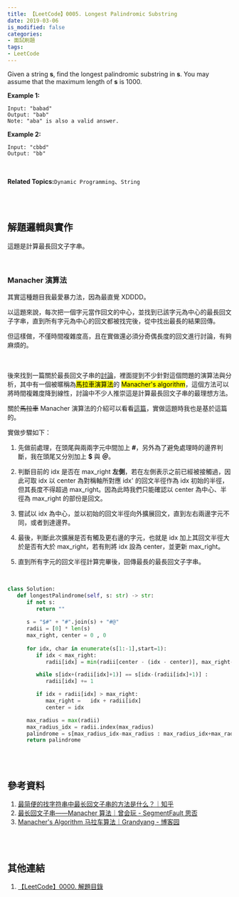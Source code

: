 ```yaml
---
title: 【LeetCode】0005. Longest Palindromic Substring
date: 2019-03-06
is_modified: false
categories:
- 面試刷題
tags:
- LeetCode
--- 
```


Given a string **s**, find the longest palindromic substring in **s**. You may assume that the maximum length of **s** is 1000.

<!--more-->

**Example 1:**
```
Input: "babad"
Output: "bab"
Note: "aba" is also a valid answer.
```

**Example 2:**
```
Input: "cbbd"
Output: "bb"
```

<br>

**Related Topics:**`Dynamic Programming`、`String`

<br><br>

## 解題邏輯與實作
這題是計算最長回文子字串。

<br>

### Manacher  演算法
其實這種題目我最愛暴力法，因為最直覺 XDDDD。

以這題來說，每次把一個字元當作回文的中心，並找到已該字元為中心的最長回文子字串，直到所有字元為中心的回文都被找完後，從中找出最長的結果回傳。

但這樣做，不僅時間複雜度高，且在實做還必須分奇偶長度的回文進行討論，有夠麻煩的。
 
<br><br> 後來找到一篇關於最長回文子串的[討論](https://www.zhihu.com/question/40965749)，裡面提到不少針對這個問題的演算法與分析，其中有一個被暱稱為<mark>馬拉車演算法</mark>的 <mark>Manacher's algorithm</mark>，這個方法可以將時間複雜度降到線性，討論中不少人推崇這是計算最長回文子串的最理想方法。

關於~~馬拉車~~ Manacher 演算法的介紹可以看看[這篇](https://segmentfault.com/a/1190000003914228#articleHeader3)，實做這題時我也是基於這篇的。
<br>

實做步驟如下：
1.  先做前處理，在頭尾與兩兩字元中間加上 **#**，另外為了避免處理時的邊界判斷，我在頭尾又分別加上 **\$** 與 **＠**。

2.  判斷目前的 idx 是否在 max_right **左側**，若在左側表示之前已經被接觸過，因此可取 idx 以 center 為對稱軸所對應 idx' 的回文半徑作為 idx 初始的半徑，但其長度不得超過 max_right。因為此時我們只能確認以 center 為中心、半徑為 max_right 的部份是回文。

3.  嘗試以 idx 為中心，並以初始的回文半徑向外擴展回文，直到左右兩邊字元不同，或者到達邊界。

4.  最後，判斷此次擴展是否有觸及更右邊的字元，也就是 idx 加上其回文半徑大於是否有大於 max_right，若有則將 idx 設為 center，並更新 max_right。

5.  直到所有字元的回文半徑計算完畢後，回傳最長的最長回文子字串。


<br>

```python
class Solution:
   def longestPalindrome(self, s: str) -> str:
      if not s:
         return ""
         
      s = "$#" + "#".join(s) + "#@" 
      radii = [0] * len(s)
      max_right, center = 0 , 0 
      
      for idx, char in enumerate(s[1:-1],start=1):
         if idx < max_right:
            radii[idx] = min(radii[center - (idx - center)], max_right- idx)

         while s[idx+(radii[idx]+1)] == s[idx-(radii[idx]+1)] :
            radii[idx] += 1 

         if idx + radii[idx] > max_right:
            max_right =   idx + radii[idx]
            center = idx

      max_radius = max(radii)
      max_radius_idx = radii.index(max_radius) 
      palindrome = s[max_radius_idx-max_radius : max_radius_idx+max_radius+1].replace("#","")
      return palindrome
```

<br><br>

## 參考資料 
1. [最简便的找字符串中最长回文子串的方法是什么？｜知乎](https://www.zhihu.com/question/40965749)
2. [最长回文子串——Manacher 算法｜曾会玩 - SegmentFault 思否](https://segmentfault.com/a/1190000003914228#articleHeader3)
3. [Manacher's Algorithm 马拉车算法｜Grandyang - 博客园](https://www.cnblogs.com/grandyang/p/4475985.html)

<br><br>

## 其他連結
1. [【LeetCode】0000. 解題目錄](/LeetCode-0000-Contents/)